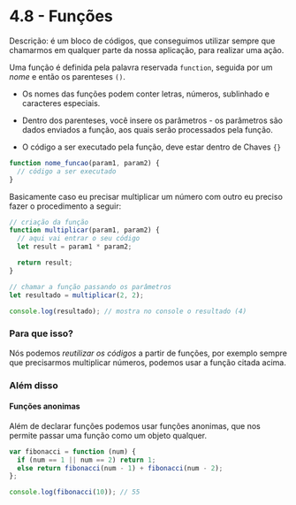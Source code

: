 # 4.8 - Funções

Descrição: é um bloco de códigos, que conseguimos utilizar sempre que chamarmos em qualquer parte da nossa aplicação, para realizar uma ação.

Uma função é definida pela palavra reservada `function`, seguida por um _nome_ e então os parenteses `()`.

- Os nomes das funções podem conter letras, números, sublinhado e caracteres especiais.

- Dentro dos parenteses, você insere os parâmetros - os parâmetros são dados enviados a função, aos quais serão processados pela função.

- O código a ser executado pela função, deve estar dentro de Chaves `{}`

```javascript
function nome_funcao(param1, param2) {
  // código a ser executado
}
```

Basicamente caso eu precisar multiplicar um número com outro eu preciso fazer o procedimento a seguir:

```javascript
// criação da função
function multiplicar(param1, param2) {
  // aqui vai entrar o seu código
  let result = param1 * param2;

  return result;
}

// chamar a função passando os parâmetros
let resultado = multiplicar(2, 2);

console.log(resultado); // mostra no console o resultado (4)
```

### Para que isso?

Nós podemos _reutilizar os códigos_ a partir de funções, por exemplo sempre que precisarmos multiplicar números, podemos usar a função citada acima.

### Além disso

#### Funções anonimas

Além de declarar funções podemos usar funções anonimas, que nos permite passar uma função como um objeto qualquer.

```javascript
var fibonacci = function (num) {
  if (num == 1 || num == 2) return 1;
  else return fibonacci(num - 1) + fibonacci(num - 2);
};

console.log(fibonacci(10)); // 55
```
